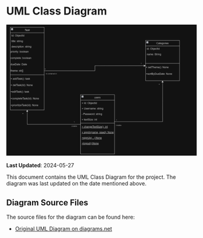 # UML Class Diagram

![Class Diagram](./UML.png)

**Last Updated**: 2024-05-27

This document contains the UML Class Diagram for the project. The diagram was last updated on the date mentioned above.

## Diagram Source Files
The source files for the diagram can be found here:
- [Original UML Diagram on diagrams.net](https://drive.google.com/file/d/1c4SreWWLT0zI8FSVhQcOXtkjmGPpg8ht/view?usp=sharing)
